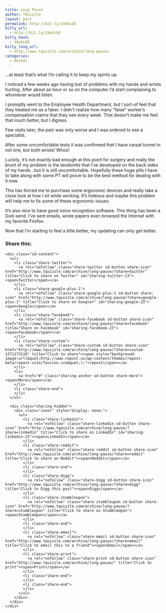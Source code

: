 ```yaml
---
title: Long Pause
author: TQuizzle
layout: post
permalink: http://bit.ly/19ahLQX
bitly_url:
  - http://bit.ly/19ahLQX
bitly_hash:
  - 19ahLQX
bitly_long_url:
  - http://www.tquizzle.com/archive/long-pause/
categories:
  - Normal
---
```

&#8230;at least that&#8217;s what I&#8217;m calling it to keep my spirits up.

I noticed a few weeks ago having lost of problems with my hands and wrists hurting. After about an hour or so on the computer I&#8217;d start complaining to whomever would listen.

I promptly went to the Employee Health Department, but I sort-of feel that they treated me as a faker. I didn&#8217;t realize how many &#8220;false&#8221; worker&#8217;s compensation claims that they see every week. That doesn&#8217;t make me feel that much better, but I digress.

Few visits later, the pain was only worse and I was ordered to see a specialist.

After some uncomfortable tests it was confirmed that I have carpal tunnel in not one, but both wrists! Whoo!

Luckily, it&#8217;s not exactly bad enough at this point for surgery and really the brunt of my problem is the tendonitis that I&#8217;ve developed on the back sides of my hands&#8230;but it is still uncomfortable. Hopefully these huge pills I have to take along with some PT will prove to be the best method for dealing with it now.

This has forced me to purchase some ergonomic devices and really take a close look at how I sit while working. It&#8217;s hideous and maybe this problem will help me to fix some of these ergonomic issues.

It&#8217;s also nice to have good voice recognition software. This thing has been a God-send. I&#8217;ve sent emails, wrote papers even browsed the Internet with my favorite Firefox.

Now that I&#8217;m starting to feel a little better, my updating can only get better.

<div class="sharedaddy sd-sharing-enabled">
  <div class="robots-nocontent sd-block sd-social sd-social-icon-text sd-sharing">
    <h3 class="sd-title">
      Share this:
    </h3>
    
    <div class="sd-content">
      <ul>
        <li class="share-twitter">
          <a rel="nofollow" class="share-twitter sd-button share-icon" href="http://www.tquizzle.com/archive/long-pause/?share=twitter" title="Click to share on Twitter" id="sharing-twitter-23"><span>Twitter</span></a>
        </li>
        <li class="share-google-plus-1">
          <a rel="nofollow" class="share-google-plus-1 sd-button share-icon" href="http://www.tquizzle.com/archive/long-pause/?share=google-plus-1" title="Click to share on Google+" id="sharing-google-23"><span>Google</span></a>
        </li>
        <li class="share-facebook">
          <a rel="nofollow" class="share-facebook sd-button share-icon" href="http://www.tquizzle.com/archive/long-pause/?share=facebook" title="Share on Facebook" id="sharing-facebook-23"><span>Facebook</span></a>
        </li>
        <li class="share-custom">
          <a rel="nofollow" class="share-custom sd-button share-icon" href="http://www.tquizzle.com/archive/long-pause/?share=custom-1371173110" title="Click to share"><span style="background-image:url(&quot;http://www.repost.us/wp-content/themes/repost-beta/repost-site/favicon.ico&quot;);">repost</span></a>
        </li>
        <li>
          <a href="#" class="sharing-anchor sd-button share-more"><span>More</span></a>
        </li>
        <li class="share-end">
        </li>
      </ul>
      
      <div class="sharing-hidden">
        <div class="inner" style="display: none;">
          <ul>
            <li class="share-linkedin">
              <a rel="nofollow" class="share-linkedin sd-button share-icon" href="http://www.tquizzle.com/archive/long-pause/?share=linkedin" title="Click to share on LinkedIn" id="sharing-linkedin-23"><span>LinkedIn</span></a>
            </li>
            <li class="share-reddit">
              <a rel="nofollow" class="share-reddit sd-button share-icon" href="http://www.tquizzle.com/archive/long-pause/?share=reddit" title="Click to share on Reddit"><span>Reddit</span></a>
            </li>
            <li class="share-end">
            </li>
            <li class="share-digg">
              <a rel="nofollow" class="share-digg sd-button share-icon" href="http://www.tquizzle.com/archive/long-pause/?share=digg" title="Click to Digg this post"><span>Digg</span></a>
            </li>
            <li class="share-stumbleupon">
              <a rel="nofollow" class="share-stumbleupon sd-button share-icon" href="http://www.tquizzle.com/archive/long-pause/?share=stumbleupon" title="Click to share on StumbleUpon"><span>StumbleUpon</span></a>
            </li>
            <li class="share-end">
            </li>
            <li class="share-email">
              <a rel="nofollow" class="share-email sd-button share-icon" href="http://www.tquizzle.com/archive/long-pause/?share=email" title="Click to email this to a friend"><span>Email</span></a>
            </li>
            <li class="share-print">
              <a rel="nofollow" class="share-print sd-button share-icon" href="http://www.tquizzle.com/archive/long-pause/" title="Click to print"><span>Print</span></a>
            </li>
            <li class="share-end">
            </li>
            <li class="share-end">
            </li>
          </ul>
        </div>
      </div>
    </div>
  </div>
</div>